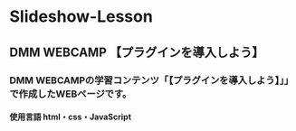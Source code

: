 # Slideshow-Lesson
## DMM WEBCAMP 【プラグインを導入しよう】
### DMM WEBCAMPの学習コンテンツ「【プラグインを導入しよう】」」で作成したWEBページです。
#### 使用言語 html・css・JavaScript